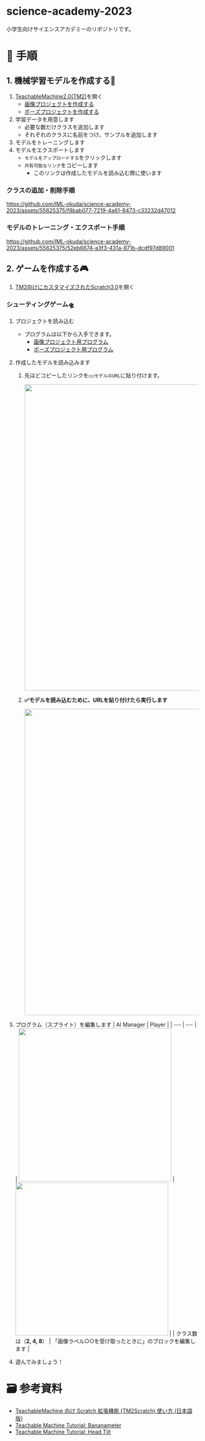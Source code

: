 # science-academy-2023
小学生向けサイエンスアカデミーのリポジトリです。

# 📝 手順

## 1. 機械学習モデルを作成する🤖
1. [TeachableMachine2.0(TM2)](https://teachablemachine.withgoogle.com/train/pose)を開く
    - [画像プロジェクトを作成する](https://teachablemachine.withgoogle.com/train/image)
    - [ポーズプロジェクトを作成する](https://teachablemachine.withgoogle.com/train/pose)
2. 学習データを用意します
    - 必要な数だけクラスを追加します
    - それぞれのクラスに名前をつけ、サンプルを追加します
3. モデルをトレーニングします   
5. モデルをエクスポートします
    - `モデルをアップロードする`をクリックします
    - `共有可能なリンク`をコピーします
        - このリンクは作成したモデルを読み込む際に使います

### クラスの追加・削除手順
https://github.com/IML-okuda/science-academy-2023/assets/55625375/f8bab077-7219-4a61-8473-c33232d47012

### モデルのトレーニング・エクスポート手順
https://github.com/IML-okuda/science-academy-2023/assets/55625375/52eb6674-a3f3-431a-871b-dcdf97d89001


## 2. ゲームを作成する🎮
1. [TM2向けにカスタマイズされたScratch3.0](https://stretch3.github.io/)を開く

### シューティングゲーム🛸
1. プロジェクトを読み込む
    - プログラムは以下から入手できます。
        - [画像プロジェクト用プログラム](https://github.com/IML-okuda/science-academy-2023/blob/main/src/Shooting%20Game-TM2Scratch.sb3)
        - [ポーズプロジェクト用プログラム](https://github.com/IML-okuda/science-academy-2023/blob/main/src/Shooting%20Game-TMPose2Scratch.sb3)
2. 作成したモデルを読み込みます
    1. 先ほどコピーしたリンクを`○○モデルのURL`に貼り付けます。
       
       <img width=800 src="https://github.com/IML-okuda/science-academy-2023/assets/55625375/25d415f8-80aa-46cd-ac59-35479da0f745" />
    3. **✅モデルを読み込むために、URLを貼り付けたら実行します**

       <img width=800 src="https://github.com/IML-okuda/science-academy-2023/assets/55625375/75a76066-7b42-44a3-aac6-9ab39a2ab6f1"/>

3. プログラム（スプライト）を編集します
   |  AI Manager  |  Player  |
   | --- | --- |
   |  <img width=400 src="https://github.com/IML-okuda/science-academy-2023/assets/55625375/5ce54c90-d09d-4572-8c46-6f245f8b784c"/>  |  <img width=400 src="https://github.com/IML-okuda/science-academy-2023/assets/55625375/538d8616-9a3c-4674-8b29-3d37c86cc865"/>  |
   | クラス数は（**2, 4, 8**） | 「画像ラベル○○を受け取ったときに」のブロックを編集します |

4. 遊んでみましょう！

# 🗃️ 参考資料
- [TeachableMachine 向け Scratch 拡張機能 (TM2Scratch) 使い方 (日本語版)](https://mirapro.mext.go.jp/assets/tm2scratch.pdf) 
- [Teachable Machine Tutorial: Bananameter](https://medium.com/@warronbebster/teachable-machine-tutorial-bananameter-4bfffa765866)
- [Teachable Machine Tutorial: Head Tilt](https://medium.com/@warronbebster/teachable-machine-tutorial-head-tilt-f4f6116f491)
